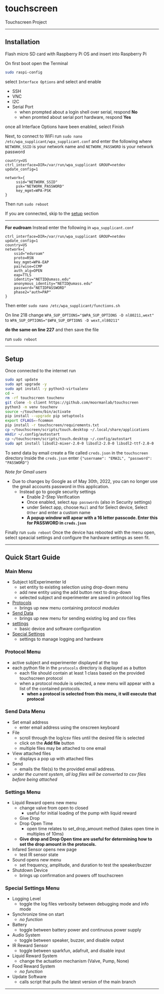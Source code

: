 # touchscreen
Touchscreen Project

---

## Installation

Flash micro SD card with Raspberry Pi OS and insert into Raspberry Pi

On first boot open the Terminal
```bash
sudo raspi-config
````
select `Interface Options` and select and enable 
 - SSH
 - VNC
 - I2C
 - Serial Port
 	- when prompted about a login shell over serial, respond **No**
 	- when promted about serial port hardware, respond **Yes**
 
 once all Interface Options have been enabled, select Finish

Next, to connect to WiFi run `sudo nano /etc/wpa_supplicant/wpa_supplicant.conf`
and enter the following where `NETWORK_SSID` is your network name and `NETWORK_PASSWORD` is your network password
```
country=US
ctrl_interface=DIR=/var/run/wpa_supplicant GROUP=netdev
update_config=1

network={
     ssid="NETWORK_SSID"
     psk="NETWORK_PASSWORD"
     key_mgmt=WPA-PSK
}
```
Then run `sudo reboot`

If you are connected, skip to the [setup](#Setup) section

---

**For eudroam**
Instead enter the following in `wpa_supplicant.conf`
```
ctrl_interface=DIR=/var/run/wpa_supplicant GROUP=netdev
update_config=1
country=US
network={
    ssid="eduroam"
    proto=RSN
    key_mgmt=WPA-EAP
    pairwise=CCMP
    auth_alg=OPEN
    eap=TTLS
    identity="NETID@umass.edu"
    anonymous_identity="NETID@umass.edu"
    password="NETIDPASSWORD"
    phase2="auth=PAP"
}
```
Then enter `sudo nano /etc/wpa_supplicant/functions.sh`

On line 218 change
`WPA_SUP_OPTIONS="$WPA_SUP_OPTIONS -D nl80211,wext"` to `WPA_SUP_OPTIONS="$WPA_SUP_OPTIONS -D wext,nl80211"`

**do the same on line 227** and then save the file

run `sudo reboot`


---

## Setup
Once connected to the internet run
```bash
sudo apt update
sudo apt upgrade -y 
sudo apt install -y python3-virtualenv 
cd ~
rm -rf touchscreen touchenv
git clone -b client https://github.com/moormanlab/touchscreen
python3 -m venv touchenv
source ~/touchenv/bin/activate
pip install --upgrade pip setuptools
export CFLAGS=-fcommon
pip install -r touchscreen/requirements.txt
cp ~/touchscreen/scripts/touch.desktop ~/.local/share/applications
mkdir ~/.config/autostart
cp ~/touchscreen/scripts/touch.desktop ~/.config/autostart
sudo apt install libsdl2-mixer-2.0-0 libsdl2-2.0-0 libsdl2-ttf-2.0-0
```
To send data by email create a file called `creds.json` in the `touchscreen` directory
Inside the `creds.json` enter `{"username": "EMAIL", "password": "PASSWORD"}`

*Note for Gmail users*

- Due to changes by Google as of May 30th, 2022, you can no longer use the gmail accounts password in this application.
	- Instead go to google security settings
		- Enable 2-Step Verification
		- Once enabled, select `App passwords` (also in Security settings)
		- under Select app, choose `Mail` and for Select device, Select `Other` and enter a custom name
		- **A popup window will apear with a 16 letter passcode. Enter this for PASSWORD in `creds.json`**

Finally run `sudo reboot` 
Once the device has rebooted with the menu open, select speacial settings and configure the hardware settings as seen fit.

---

## Quick Start Guide

### Main Menu
- Subject Id/Experimenter Id
	- set entity to existing selection using drop-down menu
	- add new entity using the add button next to drop-down
	- selected subject and experimenter are saved in protocol log files
- [Protocols](#Protocol-Menu)
	- brings up new menu containing protocol *modules*
- [Send Data](#Send-Data-Menu)
	- brings up new menu for sending existing log and csv files
- [settings](#Settings-Menu)
	- basic device and software configuration
- [Special Settings](#Special-Settings-Menu)
	- settings to manage logging and hardware

### Protocol Menu
- active subject and experimenter displayed at the top
- each python file in the `protocols` directory is displayed as a button
	- each file should contain at least 1 class based on the provided touchscreen protocol
	- when a protocol module is selected, a new menu will appear with a list of the contained protocols.
		- **when a protocol is selected from this menu, it will execute that protocol**

### Send Data Menu
- Set email address
	- enter email address using the onscreen keyboard
- File
	- scroll through the log/csv files until the desired file is selected
	- click on the **Add file** button
	- multiple files may be attached to one email
- View attached files
	- displays a pop up with attached files
- Send
	- emails the file(s) to the provided email address.
- *under the current system, all log files will be converted to csv files before being attached*

### Settings Menu
- Liquid Reward opens new menu
	- change valve from open to closed
		- useful for initial loading of the pump with liquid reward 
	- Give Drop
	- Drop Open Time
		- open time relates to set_drop_amount method (takes open time in multiples of 10ms)
	- **Give drop and Drop Open time are useful for determining how to set the drop amount in the protocols.**
- Infared Sensor opens new page
	- test IR sensor state
- Sound opens new menu
	- set frequency, amplitude, and duration to test the speaker/buzzer
- Shutdown Device
	- brings up confirmation and powers off touchscreen

### Special Settings Menu
- Logging Level
	- toggle the log files verbosity between debugging mode and info mode
- Synchronize time on start
	- *no function*
- Battery
	- toggle between battery power and continuous power supply
- Audio System
	- toggle between speaker, buzzer, and disable output
- IR Reward Sensor
	- toggle between sparkfun, adafruit, and disable input
- Liquid Reward System
	- change the actuation mechanism (Valve, Pump, None)
- Food Reward System
	- *no function*
- Update Software
	- calls script that pulls the latest version of the main branch

---

